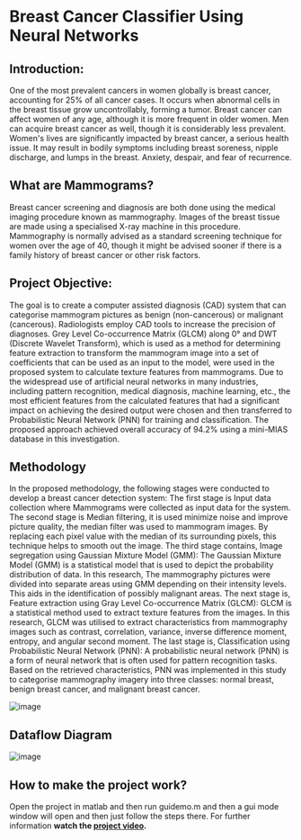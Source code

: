 # Breast Cancer Classifier Using Neural Networks

## Introduction:
One of the most prevalent cancers in women globally is breast cancer, accounting for 25% of all cancer cases. It occurs when abnormal cells in the breast tissue grow uncontrollably, forming a tumor. Breast cancer can affect women of any age, although it is more frequent in older women. Men can acquire breast cancer as well, though it is considerably less prevalent. Women's lives are significantly impacted by breast cancer, a serious health issue. It may result in
bodily symptoms including breast soreness, nipple discharge, and lumps in the breast. Anxiety, despair, and fear of recurrence. 

## What are Mammograms?

Breast cancer screening and diagnosis are both done using the medical imaging procedure known as mammography. Images of the breast tissue are made using a specialised X-ray machine in this procedure. Mammography is normally advised as a standard screening technique for women over the age of 40, though it might be advised sooner if there is a family history of breast cancer or other risk factors.

## Project Objective:

The goal is to create a computer assisted diagnosis (CAD) system that can categorise mammogram
pictures as benign (non-cancerous) or malignant (cancerous). Radiologists employ CAD tools to
increase the precision of diagnoses. Grey Level Co-occurrence Matrix (GLCM) along 0° and DWT
(Discrete Wavelet Transform), which is used as a method for determining feature extraction to
transform the mammogram image into a set of coefficients that can be used as an input to the model,
were used in the proposed system to calculate texture features from mammograms. Due to the
widespread use of artificial neural networks in many industries, including pattern recognition,
medical diagnosis, machine learning, etc., the most efficient features from the calculated features that
had a significant impact on achieving the desired output were chosen and then transferred to
Probabilistic Neural Network (PNN) for training and classification. The proposed approach achieved
overall accuracy of 94.2% using a mini-MIAS database in this investigation.

## Methodology

In the proposed methodology, the following stages were conducted to develop a breast cancer
detection system: The first stage is Input data collection where Mammograms were collected as
input data for the system. The second stage is Median filtering, it is used minimize noise and
improve picture quality, the median filter was used to mammogram images. By replacing each
pixel value with the median of its surrounding pixels, this technique helps to smooth out the
image. The third stage contains, Image segregation using Gaussian Mixture Model (GMM): The
Gaussian Mixture Model (GMM) is a statistical model that is used to depict the probability
distribution of data. In this research, The mammography pictures were divided into separate areas
using GMM depending on their intensity levels. This aids in the identification of possibly
malignant areas. The next stage is, Feature extraction using Gray Level Co-occurrence Matrix
(GLCM): GLCM is a statistical method used to extract texture features from the images. In this
research, GLCM was utilised to extract characteristics from mammography images such as
contrast, correlation, variance, inverse difference moment, entropy, and angular second moment.
The last stage is, Classification using Probabilistic Neural Network (PNN): A probabilistic neural
network (PNN) is a form of neural network that is often used for pattern recognition tasks. Based
on the retrieved characteristics, PNN was implemented in this study to categorise mammography
imagery into three classes: normal breast, benign breast cancer, and malignant breast cancer.

![image](https://github.com/sumedhbadnore/Breast_Cancer_Classifier/assets/66485793/b39738bf-1a5e-4e17-909d-5be5fb79f5a0)

## Dataflow Diagram

![image](https://github.com/sumedhbadnore/Breast_Cancer_Classifier/assets/66485793/30969978-266b-4961-98c2-cf52aff100ea)


## How to make the project work?

Open the project in matlab and then run guidemo.m and then a gui mode window will open and then just follow the steps there. For further information **watch the __[project video](https://youtu.be/Kz0Ok8bhysk).__**
